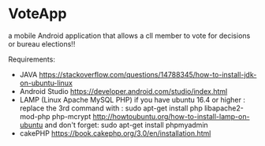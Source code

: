 # VoteApp
a mobile Android application that allows a cll member to vote for decisions or bureau elections!!

Requirements:
* JAVA
https://stackoverflow.com/questions/14788345/how-to-install-jdk-on-ubuntu-linux
* Android Studio
https://developer.android.com/studio/index.html
* LAMP (Linux Apache MySQL PHP)
if you have ubuntu 16.4 or higher : replace the 3rd command with :
sudo apt-get install php libapache2-mod-php php-mcrypt
http://howtoubuntu.org/how-to-install-lamp-on-ubuntu
and don't forget:
sudo apt-get install phpmyadmin
* cakePHP
https://book.cakephp.org/3.0/en/installation.html
